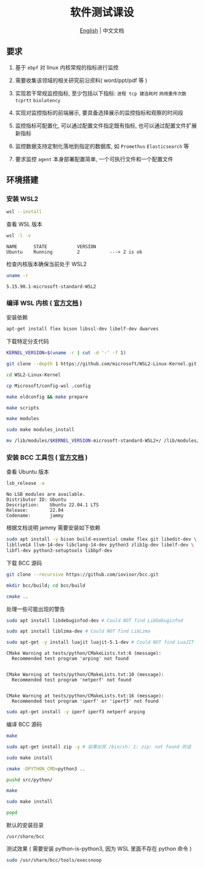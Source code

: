 <div align="center">

<h1>软件测试课设</h1>

<a href="./README.md">English</a> | <span>中文文档</span>

</div>

## 要求

1. 基于 `ebpf` 对 linux 内核常规的指标进行监控

2. 需要收集该领域的相关研究前沿资料( word/ppt/pdf 等 )

3. 实现若干常规监控指标, 至少包括以下指标: `进程 tcp 建连耗时` `网络重传次数` `tcprtt` `biolatency`

4. 实现对监控指标的前端展示, 要具备选择展示的监控指标和观察的时间段

5. 监控指标可配置化, 可以通过配置文件指定既有指标, 也可以通过配置文件扩展新指标

6. 监控数据支持定制化落地到指定的数据库, 如 `Promethus` `Elasticsearch` 等

7. 要求监控 `agent` 本身部署配置简单, 一个可执行文件和一个配置文件

## 环境搭建

### 安装 WSL2

```bash
wsl --install
```

查看 WSL 版本

```bash
wsl -l -v
```

```
NAME      STATE           VERSION
Ubuntu    Running         2           ---> 2 is ok
```

检查内核版本确保当前处于 WSL2

```bash
uname -r
```

```
5.15.90.1-microsoft-standard-WSL2
```

### 编译 WSL 内核 ( [官方文档](https://github.com/iovisor/bcc/blob/master/INSTALL.md#wslwindows-subsystem-for-linux---binary) )

安装依赖

```bash
apt-get install flex bison libssl-dev libelf-dev dwarves
```

下载特定分支代码

```bash
KERNEL_VERSION=$(uname -r | cut -d '-' -f 1)
```

```bash
git clone --depth 1 https://github.com/microsoft/WSL2-Linux-Kernel.git -b linux-msft-wsl-$KERNEL_VERSION
```

```bash
cd WSL2-Linux-Kernel
```

```bash
cp Microsoft/config-wsl .config
```

```bash
make oldconfig && make prepare
```

```bash
make scripts
```

```bash
make modules
```

```bash
sudo make modules_install
```

```bash
mv /lib/modules/$KERNEL_VERSION-microsoft-standard-WSL2+/ /lib/modules/$KERNEL_VERSION-microsoft-standard-WSL2
```

### 安装 BCC 工具包 ( [官方文档](https://github.com/iovisor/bcc/blob/master/INSTALL.md#ubuntu---source) )

查看 Ubuntu 版本

```bash
lsb_release -a
```

```
No LSB modules are available.
Distributor ID: Ubuntu
Description:    Ubuntu 22.04.1 LTS
Release:        22.04
Codename:       jammy
```

根据文档说明 jammy 需要安装如下依赖

```bash
sudo apt install -y bison build-essential cmake flex git libedit-dev \ 
libllvm14 llvm-14-dev libclang-14-dev python3 zlib1g-dev libelf-dev \
libfl-dev python3-setuptools libbpf-dev
```

下载 BCC 源码

```bash
git clone --recursive https://github.com/iovisor/bcc.git
```

```bash
mkdir bcc/build; cd bcc/build
```

```bash
cmake ..
```

处理一些可能出现的警告

```bash
sudo apt install libdebuginfod-dev # Could NOT find LibDebuginfod
```

```bash
sudo apt install liblzma-dev # Could NOT find LibLzma
```

```bash
sudo apt-get -y install luajit luajit-5.1-dev # Could NOT find LuaJIT
```

```
CMake Warning at tests/python/CMakeLists.txt:6 (message):
  Recommended test program 'arping' not found


CMake Warning at tests/python/CMakeLists.txt:10 (message):
  Recommended test program 'netperf' not found


CMake Warning at tests/python/CMakeLists.txt:16 (message):
  Recommended test program 'iperf' or 'iperf3' not found
```

```bash
sudo apt-get install -y iperf iperf3 netperf arping
```

编译 BCC 源码

```bash
make
```

```bash
sudo apt-get install zip -y # 如果出现 /bin/sh: 1: zip: not found 的话
```

```bash
sudo make install
```

```bash
cmake -DPYTHON_CMD=python3 ..
```

```bash
pushd src/python/
```

```bash
make
```

```bash
sudo make install
```

```bash
popd
```

默认的安装目录

```
/usr/share/bcc
```

测试效果 ( 需要安装 python-is-python3, 因为 WSL 里面不存在 python 命令 )

```bash
sudo /usr/share/bcc/tools/execsnoop
```
